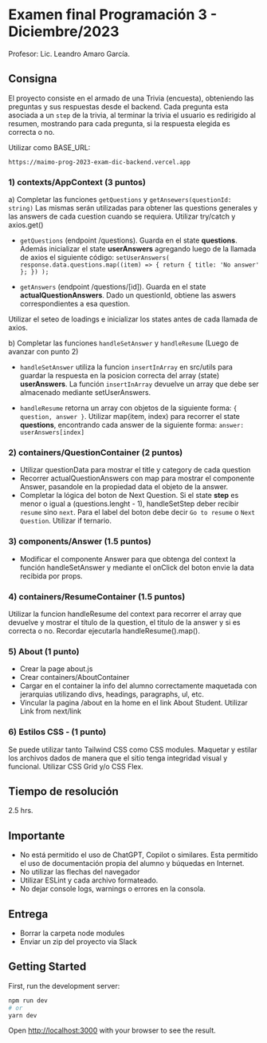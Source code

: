 # Examen final Programación 3 - Diciembre/2023
Profesor: Lic. Leandro Amaro García.

## Consigna

El proyecto consiste en el armado de una Trivia (encuesta), obteniendo las preguntas y sus respuestas desde el backend. Cada pregunta esta asociada a un `step` de la trivia, al terminar la trivia el usuario es redirigido al resumen, mostrando para cada pregunta, si la respuesta elegida es correcta o no.

Utilizar como BASE_URL: 

` https://maimo-prog-2023-exam-dic-backend.vercel.app `


### 1) contexts/AppContext (3 puntos)

a) Completar las funciones `getQuestions` y `getAnsewers(questionId: string)`
Las mismas serán utilizadas para obtener las questions generales y las answers de cada cuestion cuando se requiera. Utilizar try/catch y axios.get()

- `getQuestions` (endpoint /questions). Guarda en el state **questions**. Además inicializar el state **userAnswers** agregando luego de la llamada de axios el siguiente código: ` setUserAnswers(
        response.data.questions.map((item) => {
          return { title: 'No answer' };
        })
      ); `


- `getAnswers` (endpoint /questions/[id]). Guarda en el state **actualQuestionAnswers**. Dado un questionId, obtiene las aswers correspondientes a esa question.

Utilizar el seteo de loadings e inicializar los states antes de cada llamada de axios.


b) Completar las funciones `handleSetAnswer` y `handleResume` (Luego de avanzar con punto 2)

- `handleSetAnswer` utiliza la funcion `insertInArray` en src/utils para guardar la respuesta en la posicion correcta del array (state) **userAnswers**. La función `insertInArray` devuelve un array que debe ser almacenado mediante setUserAnswers.

- `handleResume` retorna un array con objetos de la siguiente forma: `{ question, answer }`. Utilizar map(item, index) para recorrer el state **questions**, encontrando cada answer de la siguiente forma: `answer: userAnswers[index]`

### 2) containers/QuestionContainer (2 puntos)
- Utilizar questionData para mostrar el title y category de cada question
- Recorrer actualQuestionAnswers con map para mostrar el componente Answer, pasandole en la propiedad data el objeto de la answer.
- Completar la lógica del boton de Next Question. Si el state **step** es menor o igual a (questions.lenght - 1), handleSetStep deber recibir `resume` sino `next`. Para el label del boton debe decir `Go to resume` o `Next Question`. Utilizar if ternario.

### 3) components/Answer (1.5 puntos)
- Modificar el componente Answer para que obtenga del context la función handleSetAnswer y mediante el onClick del boton envie la data recibida por props.

### 4) containers/ResumeContainer (1.5 puntos)
Utilizar la funcion handleResume del context para recorrer el array que devuelve y mostrar el título de la question, el titulo de la answer y si es correcta o no. Recordar ejecutarla handleResume().map().

### 5) About (1 punto)
- Crear la page about.js
- Crear containers/AboutContainer
- Cargar en el container la info del alumno correctamente maquetada con jerarquias utilizando divs, headings, paragraphs, ul, etc.
- Vincular la pagina /about en la home en el link About Student. Utilizar Link from next/link

### 6) Estilos CSS - (1 punto)
Se puede utilizar tanto Tailwind CSS como CSS modules. 
Maquetar y estilar los archivos dados de manera que el sitio tenga integridad visual y funcional. Utilizar CSS Grid y/o CSS Flex.


## Tiempo de resolución
2.5 hrs.

## Importante
- No está permitido el uso de ChatGPT, Copilot o similares. Esta permitido el uso de documentación propia del alumno y búquedas en Internet.
- No utilizar las flechas del navegador
- Utilizar ESLint y cada archivo formateado.
- No dejar console logs, warnings o errores en la consola.

## Entrega
- Borrar la carpeta node modules
- Enviar un zip del proyecto via Slack



## Getting Started

First, run the development server:

```bash
npm run dev
# or
yarn dev
```

Open [http://localhost:3000](http://localhost:3000) with your browser to see the result.

